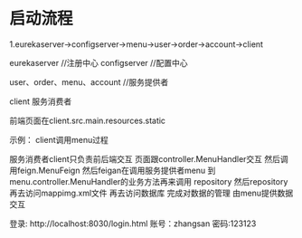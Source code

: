 # 启动流程
1.eurekaserver->configserver->menu->user->order->account->client



eurekaserver //注册中心
configserver //配置中心

user、order、menu、account //服务提供者

client 服务消费者

前端页面在client.src.main.resources.static

示例： client调用menu过程

服务消费者client只负责前后端交互 页面跟controller.MenuHandler交互 然后调用feign.MenuFeign 然后feigan在调用服务提供者menu 到menu.controller.MenuHandler的业务方法再来调用
repository 然后repository再去访问mappimg.xml文件 再去访问数据库 完成对数据的管理
由menu提供数据交互


登录:  http://localhost:8030/login.html
账号：zhangsan  密码:123123
